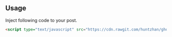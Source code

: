 ## Usage

Inject following code to your post.

```html
<script type="text/javascript" src="https://cdn.rawgit.com/huntzhan/ghost-code-injection-collections/a79b8b1e3d2460d7c5eeafe95dcf627cdbe59c67/prism/prism.js" async></script>
```

